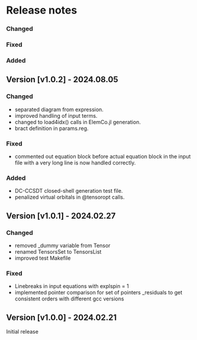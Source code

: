 # Release notes

### Changed

### Fixed

### Added

## Version [v1.0.2] - 2024.08.05

### Changed

* separated diagram from expression.
* improved handling of input terms.
* changed to load4idx() calls in ElemCo.jl generation.
* bract definition in params.reg.

### Fixed

* commented out equation block before actual equation block in the input file with a very long line is now handled correctly.

### Added

* DC-CCSDT closed-shell generation test file.
* penalized virtual orbitals in @tensoropt calls.

## Version [v1.0.1] - 2024.02.27

### Changed

* removed _dummy variable from Tensor
* renamed TensorsSet to TensorsList
* improved test Makefile

### Fixed

* Linebreaks in input equations with explspin = 1
* implemented pointer comparison for set of pointers _residuals to get consistent orders with different gcc versions

## Version [v1.0.0] - 2024.02.21

Initial release
